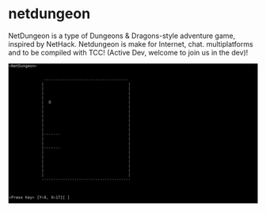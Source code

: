 # netdungeon
NetDungeon is a type of Dungeons &amp; Dragons-style adventure game, inspired by NetHack. Netdungeon is make for Internet, chat. multiplatforms and to be compiled with TCC! (Active Dev, welcome to join us in the dev)!


![img](https://raw.githubusercontent.com/spartrekus/netdungeon/master/netdungeon-edit.png)
